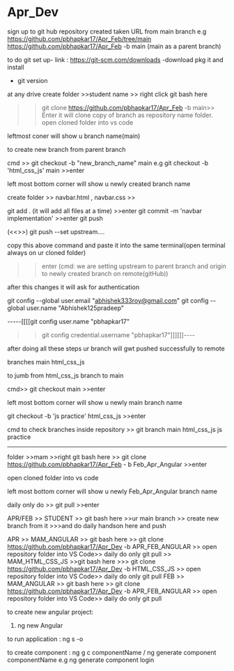 # Apr_Dev

sign up to git hub
repository created
taken URL from main branch 
e.g https://github.com/pbhapkar17/Apr_Feb/tree/main
https://github.com/pbhapkar17/Apr_Feb -b main (main as a parent branch)

to do git set up-
link : https://git-scm.com/downloads
-download pkg it and install
- git version

at any drive create folder >>student name >> right click git bash here 
>> git clone https://github.com/pbhapkar17/Apr_Feb -b main>> Enter
>>it will clone copy of branch as repository name folder.
open cloned folder into vs code

leftmost coner will show u branch name(main)

to create new branch from parent branch

cmd >> git checkout -b "new_branch_name" main
e.g git checkout -b 'html_css_js' main >>enter


left most bottom corner will show u newly created branch name

create folder >> navbar.html , navbar.css >>

git add . (it will add all files at a time) >>enter
git commit -m 'navbar implementation'  >>enter
git push

(<<<very first time>>>)
git push --set upstream....

copy this above command and paste it into the same terminal(open terminal always on ur cloned folder)
>>enter
>>(cmd: we are setting upstream to parent branch and origin to newly created branch on remote(gitHub))

after this changes it will ask for authentication

git config --global user.email "abhishek333roy@gmail.com"
git config --global user.name "Abhishek125pradeep"

-----[[[[git config user.name "pbhapkar17"
>> git config credential.username "pbhapkar17"]]]]]]----


after doing all these steps ur branch will gwt pushed successfully to remote

branches 
main
html_css_js

to jumb from html_css_js branch to main

cmd>> git checkout main  >>enter


left most bottom corner will show u newly main branch name

git checkout -b 'js practice' html_css_js  >>enter

cmd to check branches inside repository >> git branch 
main
html_css_js
js practice

-----------------------------------------------------------------------------------

folder >>mam >>right git bash here >>
git clone https://github.com/pbhapkar17/Apr_Feb - b Feb_Apr_Angular  >>enter

open cloned folder into vs code

left most bottom corner will show u newly Feb_Apr_Angular branch name

daily only do >> git pull >>enter






APR/FEB >> STUDENT >> git bash here >>ur main branch >> create new branch from it >>>and do daily handson here and push

APR >> MAM_ANGULAR >> git bash here >> git clone https://github.com/pbhapkar17/Apr_Dev -b APR_FEB_ANGULAR >> open repository folder into VS Code>> daily do only git pull
    >>  MAM_HTML_CSS_JS >>git bash here >>> git clone https://github.com/pbhapkar17/Apr_Dev -b HTML_CSS_JS >> open repository folder into VS Code>> daily do only git pull
FEB >> MAM_ANGULAR >> git bash here >> git clone https://github.com/pbhapkar17/Apr_Dev -b APR_FEB_ANGULAR  >> open repository folder into VS Code>> daily do only git pull


to create new angular project:
1. ng new Angular

to run application : ng s -o

to create component : ng g c componentName / ng generate component componentName
e.g ng generate component login